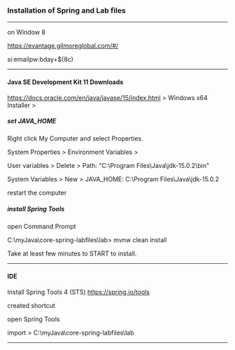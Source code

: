 ### Installation of Spring and Lab files
---
on Window 8

https://evantage.gilmoreglobal.com/#/

si:emailpw:bday+$(8c)

---
#### Java SE Development Kit 11 Downloads
https://docs.oracle.com/en/java/javase/15/index.html > Windows x64 Installer > 

##### set JAVA_HOME
Right click My Computer and select Properties.

System Properties > Environment Variables >

User variables > Delete > Path: "C:\Program Files\Java\jdk-15.0.2\bin"

System Variables > New > JAVA_HOME: C:\Program Files\Java\jdk-15.0.2

restart the computer

##### install  Spring Tools
open Command Prompt

C:\myJava\core-spring-labfiles\lab> mvnw clean install

Take at least few minutes to START to install.

---
#### IDE
Install Spring Tools 4 (STS) https://spring.io/tools

created shortcut

open Spring Tools

import > C:\myJava\core-spring-labfiles\lab

---
